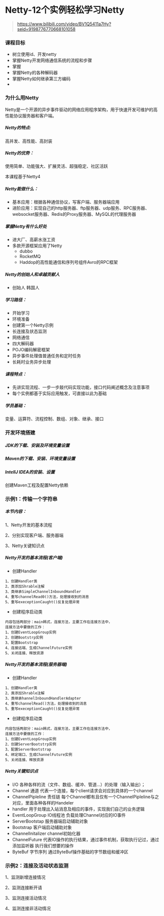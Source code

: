 # Netty-12个实例轻松学习Netty

> https://www.bilibili.com/video/BV1Q5411a7Hy?seid=9198776770668101058

### 课程目标

- 树立使用id、开发netty
- 掌握Netty开发网络通信系统的流程和步骤
- 掌握
- 掌握Netty的各种解码器
- 掌握Netty如何继承第三方编码
- 

### 为什么用Netty

Netty是一个开源的异步事件驱动的网络应用程序架构，用于快速开发可维护的高性能协议服务器和客户端。

##### Netty的特点:

高并发、高性能、高封装

##### Netty的优势：

使用简单、功能强大、扩展灵活、超强稳定、社区活跃

本课程基于Netty4 

##### Netty能做什么：

- 基本应用：根据各种通信协议，写客户端、服务器端应用
- 进阶应用：实现自己的http服务器、ftp服务器、udp服务、RPC服务器、websocket服务器、Redis的Proxy服务器、MySQL的代理服务器

##### 掌握Netty有什么好处

- 进大厂、高薪水涨工资
- 多款开源框架应用了Netty
  - dubbo
  - RocketMQ
  - Haddop的高性能通信和序列号组件Avro的RPC框架

##### Netty的创始人和卓越贡献人

- 创始人 韩国人

##### 学习路径：

- 开始学习
- 环境准备
- 创建第一个Netty示例
- 长连接及状态监测
- 网络通信
- 四大解码器
- POJO编码解密框架
- 异步事件处理值普通任务和定时任务
- 长耗时业务异步处理

##### 课程特点：

- 先讲实现流程、一步一步敲代码实现功能，接口代码阐述概念及注意事项
- 每个实例都基于实际应用触发，可直接以此为基础

##### 学员基础：

变量、运算符、流程控制、数组、对象、继承、接口



### 开发环境搭建

##### JDK的下载、安装及环境变量设置



##### Maven的下载、安装、环境变量设置



##### IntellJ IDEA的安装、设置



创建Maven工程及配置Netty依赖



### 示例1：传输一个字符串

##### 本节内容：

1、Netty开发的基本流程

2、分别实现客户端、服务器端

3、Netty关键知识点

##### Netty开发的基本流程(客户端)

- 创建Handler


```
1、创建Handler类
2、类添加Shrable注解
3、类继承SimpleChannelInboundHandler
4、重写channelRead0()方法，处理接收到的消息
5、重写execeptionCaught()反复处理异常
```

- 创建程序启动类

```
内容包括两部分：main韩式，连接方法，主要工作在连接方法中，
连接方法中要做的工作：
1、创建EventLoopGroup实例
2、创建Bootstrp实例
3、配置Bootstrap
4、连接远端、生成ChannelFuture实例
5、关闭连接、释放资源
```

  


##### Netty开发的基本流程(服务器端)

- 创建Handler

```
1、创建Handler类
2、类添加Shrable注解
3、类继承hannelInboundHandlerAdapter
4、重写channelRead()方法，处理接收到的消息
5、重写execeptionCaught()反复处理异常
```



- 创建程序启动类

```
内容包括两部分：main韩式，连接方法，主要工作在连接方法中，
连接方法中要做的工作：
1、创建EventLoopGroup实例
2、创建ServerBootstrp实例
3、配置ServerBootstrap
4、绑定端口、生成ChannelFuture实例
5、关闭连接、释放资源
```

##### Netty关键知识点

-   I/O 各种各样的流（文件、数组、缓冲、管道...）的处理（输入输出）；
- Channel  通道 代表一个连接，每个client请求会对应到具体的一个channel
- ChannelPipleline 责任链 每个Channel都有且仅有一个ChannelPipleline与之对应，里面各种各样的Handeler
- handler 用于处理出入站消息及相应的事件，实现我们自己的业务逻辑
- EventLoopGroup IO线程池 负载处理Channel对应的IO事件
- ServerBootstap 服务器端启动辅助对象
-  Bootstrap 客户端启动辅助对象
- ChannelInitalizer channel初始化器
- ChannelFuture 代表IO操作的执行结果，通过事件机制，获取执行记过，通过添加监听器 执行我们想要的操作
- ByteBuf 字节序列 通过ByteBuf操作基础的字节数组和缓冲区



### 示例2：连接及活动状态监测

1、监测新增连接情况

2、监测连接断开请

3、监测连接活动情况

4、监测连接非活动情况

